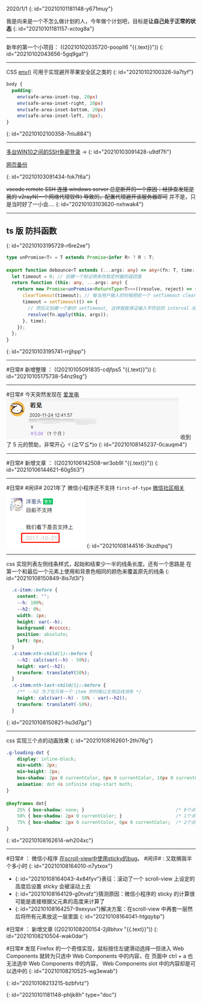 2020/1/1
{: id="20210101181148-y671muy"}

我是向来是一个不怎么做计划的人，今年做个计划吧，目标是**让自己处于正常的状态**
{: id="20210101181157-xctog8a"}

---

新年的第一个小项目： ((20210102035720-poopll6 "{{.text}}"))
{: id="20210102043656-5gq9ga1"}

---

CSS [env()](https://developer.mozilla.org/zh-CN/docs/Web/CSS/env()) 可用于实现避开苹果安全区之类的
{: id="20210102100326-lia7tyf"}

```css
body {
  padding:
    env(safe-area-inset-top, 20px)
    env(safe-area-inset-right, 20px)
    env(safe-area-inset-bottom, 20px)
    env(safe-area-inset-left, 20px);
}
```
{: id="20210102100358-7nlu884"}

---

[多台WIN10之间的SSH免密登录](https://zhuanlan.zhihu.com/p/111812831) ->
{: id="20210103091428-u9df7fi"}

<a href="./备份/多台WIN10之间的SSH免密登录.html" target="_blank">网页备份</a>

{: id="20210103091434-fok7t6a"}

~~vscode remote SSH 连接 windows server 总是断开的一个原因：经排查发现是我的 v2rayN(一个网络代理软件) 导致的，配置代理避开该服务器即可~~ 并不是，只是当时好了一小会....
{: id="20210103103620-nxhwak4"}

---

## ts 版 防抖函数
{: id="20210103195729-r6re2xe"}

```typescript
type unPromise<T> = T extends Promise<infer R> ? R : T;

export function debounce<T extends (...args: any) => any>(fn: T, time: number) {
  let timeout = 0; // 创建一个标记用来存放定时器的返回值
  return function (this: any, ...args: any) {
    return new Promise<unPromise<ReturnType<T>>>((resolve, reject) => {
      clearTimeout(timeout); // 每当用户输入的时候把前一个 setTimeout clear 掉
      timeout = setTimeout(() => {
        // 然后又创建一个新的 setTimeout, 这样就能保证输入字符后的 interval 间隔内如果还有字符输入的话，就不会执行 fn 函数
        resolve(fn.apply(this, args));
      }, time);
    });
  };
}
```
{: id="20210103195741-rrjjhpp"}

---

#日常# 新增整理 ： ((20210105091835-cdjfps5 "{{.text}}"))
{: id="20210105175738-54nz9sg"}

---

#日常# 今天突然发现在 [爱发电](https://afdian.net/@llej0) ![image.png](assets/20210106095615-4g64xir-image.png) 收到了 5 元的赞助，非常开心 ヾ(≧▽≦*)o
{: id="20210108145237-0cauqm4"}

---

#日常# 新增文章 ： ((20210106142508-wr3ob9l "{{.text}}"))
{: id="20210106144621-60g5ti3"}

---

#日常# #闲评# 2021年了 微信小程序还不支持 `first-of-type` [微信社区相关](https://developers.weixin.qq.com/community/develop/doc/f13869b5f072904c7e9338f9089582d5) ![image.png](assets/20210108144652-tdxu3mh-image.png)
{: id="20210108144516-3kzdhpq"}

---

css 实现列表左侧线条样式，起始和结束少一半的线条长度。还有一个思路是 在第一个和最后一个元素上使用和背景色相同的颜色来覆盖原先的线条
{: id="20210108150849-8is7d3i"}

```css
  .c-item::before {
    content: "";
    --h: 100%;
    --h2: 0%;
    width: 1px;
    height: var(--h);
    background: #cccccc;
    position: absolute;
    left: 0px;
  }
  .c-item:nth-child(1)::before {
    --h2: calc(var(--h) - 50%);
    height: var(--h2);
    transform: translateY(50%);
  }
  .c-item:nth-last-child(1)::before {
    /** --h2 为了在只有一个 item 的时候让左侧边线消失 */
    height: calc(var(--h) - 50% - var(--h2));
    transform: translateY(-50%);
  }
```
{: id="20210108150821-hu3d7gz"}

---

css 实现三个点的动画效果
{: id="20210108162601-2thi76g"}

```css
.g-loading-dot {
	display: inline-block;
	min-width: 2px;
	min-height: 2px;
	box-shadow: 2px 0 currentColor, 6px 0 currentColor, 10px 0 currentColor;
	animation: dot 4s infinite step-start both; 
}

@keyframes dot{
	25% { box-shadow: none; }                                  /* 0个点 */
	50% { box-shadow: 2px 0 currentColor; }                    /* 1个点 */
	75% { box-shadow: 2px 0 currentColor, 6px 0 currentColor;  /* 2个点 */ }
}
```
{: id="20210108162614-wh204xc"}

---

#日常# ： 微信小程序 [在scroll-view中使用sticky的bug](https://developers.weixin.qq.com/community/develop/article/doc/000202ebeb046859fc99548c756813)。 #闲评# : 又耽搁我半个多小时
{: id="20210108164010-n7ytxox"}

- {: id="20210108164043-4x84fyv"}表征：滚动了一个 scroll-view 上设定的高度后设置 sticky 会被滚动上去
- {: id="20210108164129-g0tvsfz"}猜测原因：微信小程序的 sticky 的计算很可能是直接根据父元素的高度来计算了
- {: id="20210108164257-9xexyux"}解决方案：在scroll-view 中再套一层然后将所有元素放这一层里面
{: id="20210108164041-htgqybp"}

#日常# ： 新增文章 ((20210108200154-2j8bhxv "{{.text}}"))
{: id="20210108210504-wak0dar"}

#日常# 发现 Firefox 的一个奇怪实现，鼠标按住左键滑动选择一但进入 Web Components 就转为只选中 Web Components 中的内容，在 页面中 ctrl + a 也无法选中  Web Components 中的内容， Web Components slot 中的内容却是可以选中的
{: id="20210108210525-wg3ewab"}

{: id="20210108213215-bzbfvtz"}


{: id="20210101181148-phljk8h" type="doc"}
